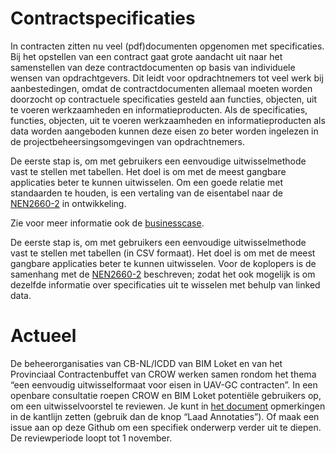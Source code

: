 # Contractspecificaties

In contracten zitten nu veel (pdf)documenten opgenomen met specificaties. Bij het opstellen van een contract gaat grote aandacht uit naar het samenstellen van deze contractdocumenten op basis van individuele wensen van opdrachtgevers. Dit leidt voor opdrachtnemers tot veel werk bij aanbestedingen, omdat de contractdocumenten allemaal moeten worden doorzocht op contractuele specificaties gesteld aan functies, objecten, uit te voeren werkzaamheden en informatieproducten. Als de specificaties, functies, objecten, uit te voeren werkzaamheden en informatieproducten als data worden aangeboden kunnen deze eisen zo beter worden ingelezen in de projectbeheersingsomgevingen van opdrachtnemers.

De eerste stap is, om met gebruikers een eenvoudige uitwisselmethode vast te stellen met tabellen. Het doel is om met de meest gangbare applicaties beter te kunnen uitwisselen. Om een goede relatie met standaarden te houden, is een vertaling van de eisentabel naar de [NEN2660-2](https://www.nen.nl/nen-2660-2-2022-nl-291667) in ontwikkeling. 

Zie voor meer informatie ook de [businesscase](https://www.bimloket.nl/documents/Businesscase_contract_als_data.pdf).

De eerste stap is, om met gebruikers een eenvoudige uitwisselmethode vast te stellen met tabellen (in CSV formaat). Het doel is om met de meest gangbare applicaties beter te kunnen uitwisselen. Voor de koplopers is de samenhang met de [NEN2660-2](https://www.nen.nl/nen-2660-2-2022-nl-291667) beschreven; zodat het ook mogelijk is om dezelfde informatie over specificaties uit te wisselen met behulp van linked data.

# Actueel
De beheerorganisaties van CB-NL/ICDD van BIM Loket en van het Provinciaal Contractenbuffet van CROW werken samen rondom het thema “een eenvoudig uitwisselformaat voor eisen in UAV-GC contracten”. In een openbare consultatie roepen CROW en BIM Loket potentiële gebruikers op, om een uitwisselvoorstel te reviewen. Je kunt in [het document](https://bimloket.github.io/contractspecificaties/v/contractspecificaties@CR-20220815/) opmerkingen in de kantlijn zetten (gebruik dan de knop “Laad Annotaties”). Of maak een issue aan op deze Github om een specifiek onderwerp verder uit te diepen. De reviewperiode loopt tot 1 november.

